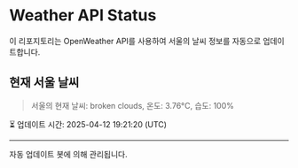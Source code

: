 
# Weather API Status

이 리포지토리는 OpenWeather API를 사용하여 서울의 날씨 정보를 자동으로 업데이트합니다.

## 현재 서울 날씨
> 서울의 현재 날씨: broken clouds, 온도: 3.76°C, 습도: 100%

⏳ 업데이트 시간: 2025-04-12 19:21:20 (UTC)

---
자동 업데이트 봇에 의해 관리됩니다.

